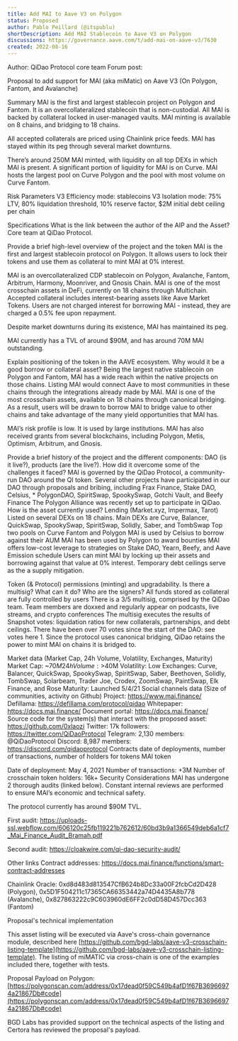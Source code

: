 ```yaml
---
title: Add MAI to Aave V3 on Polygon
status: Proposed
author: Pablo Peillard (@itspublu)
shortDescription: Add MAI Stablecoin to Aave V3 on Polygon
discussions: https://governance.aave.com/t/add-mai-on-aave-v3/7630
created: 2022-08-16
---
```


Author: QiDao Protocol core team
Forum post: 

Proposal to add support for MAI (aka miMatic) on Aave V3 (On Polygon, Fantom, and Avalanche)

Summary
MAI is the first and largest stablecoin project on Polygon and Fantom. It is an overcollateralized stablecoin that is non-custodial. All MAI is backed by collateral locked in user-managed vaults. MAI minting is available on 8 chains, and bridging to 18 chains.

All accepted collaterals are priced using Chainlink price feeds. MAI has stayed within its peg through several market downturns.

There’s around 250M MAI minted, with liquidity on all top DEXs in which MAI is present. A significant portion of liquidity for MAI is on Curve. MAI hosts the largest pool on Curve Polygon and the pool with most volume on Curve Fantom.

Risk Parameters
V3 Efficiency mode: stablecoins
V3 Isolation mode: 75% LTV, 80% liquidation threshold, 10% reserve factor, $2M initial debt ceiling per chain

Specifications
What is the link between the author of the AIP and the Asset?
Core team at QiDao Protocol.

Provide a brief high-level overview of the project and the token
MAI is the first and largest stablecoin protocol on Polygon. It allows users to lock their tokens and use them as collateral to mint MAI at 0% interest.

MAI is an overcollateralized CDP stablecoin on Polygon, Avalanche, Fantom, Arbitrum, Harmony, Moonriver, and Gnosis Chain. MAI is one of the most crosschain assets in DeFi, currently on 18 chains through Multichain. Accepted collateral includes interest-bearing assets like Aave Market Tokens. Users are not charged interest for borrowing MAI - instead, they are charged a 0.5% fee upon repayment.

Despite market downturns during its existence, MAI has maintained its peg.

MAI currently has a TVL of around $90M, and has around 70M MAI outstanding.

Explain positioning of the token in the AAVE ecosystem. Why would it be a good borrow or collateral asset?
Being the largest native stablecoin on Polygon and Fantom, MAI has a wide reach within the native projects on those chains. Listing MAI would connect Aave to most communities in these chains through the integrations already made by MAI.
MAI is one of the most crosschain assets, available on 18 chains through canonical bridging. As a result, users will be drawn to borrow MAI to bridge value to other chains and take advantage of the many yield opportunities that MAI has.

MAI’s risk profile is low. It is used by large institutions. MAI has also received grants from several blockchains, including Polygon, Metis, Optimism, Arbitrum, and Gnosis.

Provide a brief history of the project and the different components: DAO (is it live?), products (are the live?). How did it overcome some of the challenges it faced?
MAI is governed by the QiDao Protocol, a community-run DAO around the QI token.
Several other projects have participated in our DAO through proposals and bribing, including Frax Finance, Stake DAO, Celsius, * PolygonDAO, SpiritSwap, SpookySwap, Gotchi Vault, and Beefy Finance
The Polygon Alliance was recently set up to participate in QiDao.
How is the asset currently used?
Lending (Market.xyz, Impermax, Tarot)
Listed on several DEXs on 18 chains. Main DEXs are Curve, Balancer, QuickSwap, SpookySwap, SpiritSwap, Solidly, Saber, and TombSwap
Top two pools on Curve Fantom and Polygon
MAI is used by Celsius to borrow against their AUM
MAI has been used by Polygon to award bounties
MAI offers low-cost leverage to strategies on Stake DAO, Yearn, Beefy, and Aave
Emission schedule
Users can mint MAI by locking up their assets and borrowing against that value at 0% interest. Temporary debt ceilings serve as the a supply mitigation.

Token (& Protocol) permissions (minting) and upgradability. Is there a multisig? What can it do? Who are the signers?
All funds stored as collateral are fully controlled by users
There is a 3/5 multisig, comprised by the QiDao team. Team members are doxxed and regularly appear on podcasts, live streams, and crypto conferences
The multisig executes the results of Snapshot votes: liquidation ratios for new collaterals, partnerships, and debt ceilings. There have been over 70 votes since the start of the DAO: see votes here 1.
Since the protocol uses canonical bridging, QiDao retains the power to mint MAI on chains it is bridged to.

Market data (Market Cap, 24h Volume, Volatility, Exchanges, Maturity)
Market Cap: ~$70M
24h Volume: >$40M
Volatility: Low
Exchanges: Curve, Balancer, QuickSwap, SpookySwap, SpiritSwap, Saber, Beethoven, Solidly, TombSwap, Solarbeam, Trader Joe, Crodex, ZoomSwap, PaintSwap, Elk Finance, and Rose
Maturity: Launched 5/4/21
Social channels data (Size of communities, activity on Github)
Project: https://www.mai.finance/
Defillama: https://defillama.com/protocol/qidao
Whitepaper: https://docs.mai.finance/
Document portal: https://docs.mai.finance/
Source code for the system(s) that interact with the proposed asset: https://github.com/0xlaozi
Twitter: 17k followers: https://twitter.com/QiDaoProtocol
Telegram: 2,130 members: @QiDaoProtocol
Discord: 8,987 members: https://discord.com/qidaoprotocol
Contracts date of deployments, number of transactions, number of holders for tokens
MAI token

Date of deployment: May 4, 2021
Number of transactions: +3M
Number of crosschain token holders: 16k+
Security Considerations
MAI has undergone 2 thorough audits (linked below). Constant internal reviews are performed to ensure MAI’s economic and technical safety.

The protocol currently has around $90M TVL.

First audit: https://uploads-ssl.webflow.com/606120c25fb119221b762612/60bd3b9a1366549deb6a1cf7_Mai_Finance_Audit_Bramah.pdf

Second audit: https://cloakwire.com/qi-dao-security-audit/

Other links
Contract addresses: https://docs.mai.finance/functions/smart-contract-addresses

Chainlink Oracle: 0xd8d483d813547CfB624b8Dc33a00F2fcbCd2D428 (Polygon), 0x5D1F504211c17365CA66353442a74D4435A8b778 (Avalanche), 0x827863222c9C603960dE6FF2c0dD58D457Dcc363 (Fantom)

Proposal's technical implementation

This asset listing will be executed via Aave's cross-chain governance module, described here [https://github.com/bgd-labs/aave-v3-crosschain-listing-template](https://github.com/bgd-labs/aave-v3-crosschain-listing-template). The listing of miMATIC via cross-chain is one of the examples included there, together with tests.

Proposal Payload on Polygon: [https://polygonscan.com/address/0x17dead0f59C549b4afD1f67B36966974a21867Db#code](https://polygonscan.com/address/0x17dead0f59C549b4afD1f67B36966974a21867Db#code)

BGD Labs has provided support on the technical aspects of the listing and Certora has reviewed the proposal's payload.
